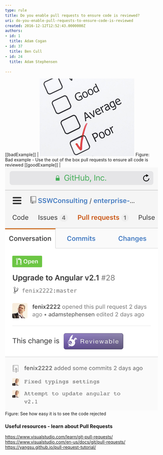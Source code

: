 ```yaml
---
type: rule
title: Do you enable pull requests to ensure code is reviewed?
uri: do-you-enable-pull-requests-to-ensure-code-is-reviewed
created: 2016-12-12T12:52:43.0000000Z
authors:
- id: 1
  title: Adam Cogan
- id: 37
  title: Ben Cull
- id: 24
  title: Adam Stephensen

---
```


[[badExample]]
| ![Every developer commits to the master branch, code is not reviewed, and code quality is poor![github-pullrequest-bad-2.png](github-pullrequest-bad.png)](github-pullrequest-bad-2.png)
Figure: Bad example - Use the out of the box pull requests to ensure all code is reviewed 
 [[goodExample]]
| ![Use the plugin "Reviewable". Reviewable improves pull requests and code reviews with a powerful UI and easy code commenting. See the Reviewable icon above ![github-pullrequest-2.png](github-pullrequest-2.png)](github-pullrequest-1.png)
Figure: See how easy it is to see the code rejected




### Useful resources - learn about Pull Requests


https://www.visualstudio.com/learn/git-pull-requests/
https://www.visualstudio.com/en-us/docs/git/pull-requests/
https://yangsu.github.io/pull-request-tutorial/
